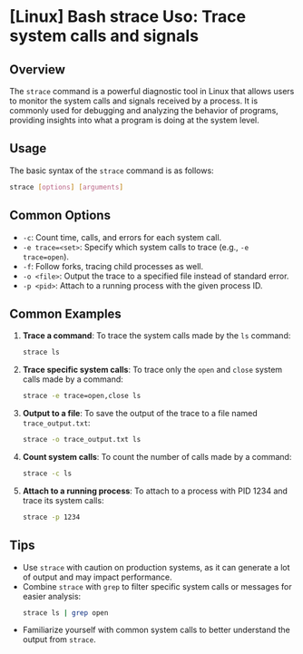 # [Linux] Bash strace Uso: Trace system calls and signals

## Overview
The `strace` command is a powerful diagnostic tool in Linux that allows users to monitor the system calls and signals received by a process. It is commonly used for debugging and analyzing the behavior of programs, providing insights into what a program is doing at the system level.

## Usage
The basic syntax of the `strace` command is as follows:

```bash
strace [options] [arguments]
```

## Common Options
- `-c`: Count time, calls, and errors for each system call.
- `-e trace=<set>`: Specify which system calls to trace (e.g., `-e trace=open`).
- `-f`: Follow forks, tracing child processes as well.
- `-o <file>`: Output the trace to a specified file instead of standard error.
- `-p <pid>`: Attach to a running process with the given process ID.

## Common Examples

1. **Trace a command**:
   To trace the system calls made by the `ls` command:
   ```bash
   strace ls
   ```

2. **Trace specific system calls**:
   To trace only the `open` and `close` system calls made by a command:
   ```bash
   strace -e trace=open,close ls
   ```

3. **Output to a file**:
   To save the output of the trace to a file named `trace_output.txt`:
   ```bash
   strace -o trace_output.txt ls
   ```

4. **Count system calls**:
   To count the number of calls made by a command:
   ```bash
   strace -c ls
   ```

5. **Attach to a running process**:
   To attach to a process with PID 1234 and trace its system calls:
   ```bash
   strace -p 1234
   ```

## Tips
- Use `strace` with caution on production systems, as it can generate a lot of output and may impact performance.
- Combine `strace` with `grep` to filter specific system calls or messages for easier analysis:
  ```bash
  strace ls | grep open
  ```
- Familiarize yourself with common system calls to better understand the output from `strace`.